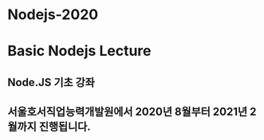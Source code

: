 # Nodejs-2020

# Basic Nodejs Lecture

## Node.JS 기초 강좌

## 서울호서직업능력개발원에서 2020년 8월부터 2021년 2월까지 진행됩니다.
